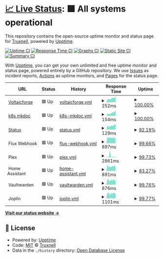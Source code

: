 # [📈 Live Status](https://Truxnell.github.io/upptime): <!--live status--> **🟩 All systems operational**

This repository contains the open-source uptime monitor and status page for [Truxnell](www.voltaicforge.com), powered by [Upptime](https://github.com/upptime/upptime).

[![Uptime CI](https://github.com/Truxnell/upptime/workflows/Uptime%20CI/badge.svg)](https://github.com/Truxnell/upptime/actions?query=workflow%3A%22Uptime+CI%22)
[![Response Time CI](https://github.com/Truxnell/upptime/workflows/Response%20Time%20CI/badge.svg)](https://github.com/Truxnell/upptime/actions?query=workflow%3A%22Response+Time+CI%22)
[![Graphs CI](https://github.com/Truxnell/upptime/workflows/Graphs%20CI/badge.svg)](https://github.com/Truxnell/upptime/actions?query=workflow%3A%22Graphs+CI%22)
[![Static Site CI](https://github.com/Truxnell/upptime/workflows/Static%20Site%20CI/badge.svg)](https://github.com/Truxnell/upptime/actions?query=workflow%3A%22Static+Site+CI%22)
[![Summary CI](https://github.com/Truxnell/upptime/workflows/Summary%20CI/badge.svg)](https://github.com/Truxnell/upptime/actions?query=workflow%3A%22Summary+CI%22)

With [Upptime](https://upptime.js.org), you can get your own unlimited and free uptime monitor and status page, powered entirely by a GitHub repository. We use [Issues](https://github.com/Truxnell/upptime/issues) as incident reports, [Actions](https://github.com/Truxnell/upptime/actions) as uptime monitors, and [Pages](https://Truxnell.github.io/upptime) for the status page.

<!--start: status pages-->
<!-- This summary is generated by Upptime (https://github.com/upptime/upptime) -->
<!-- Do not edit this manually, your changes will be overwritten -->
<!-- prettier-ignore -->
| URL | Status | History | Response Time | Uptime |
| --- | ------ | ------- | ------------- | ------ |
| <img alt="" src="https://favicons.githubusercontent.com/www.voltaicforge.com" height="13"> [Voltaicforge](https://www.voltaicforge.com) | 🟩 Up | [voltaicforge.yml](https://github.com/Truxnell/upptime/commits/HEAD/history/voltaicforge.yml) | <details><summary><img alt="Response time graph" src="./graphs/voltaicforge/response-time-week.png" height="20"> 252ms</summary><br><a href="https://status.voltaicforge.com/history/voltaicforge"><img alt="Response time 298" src="https://img.shields.io/endpoint?url=https%3A%2F%2Fraw.githubusercontent.com%2FTruxnell%2Fupptime%2FHEAD%2Fapi%2Fvoltaicforge%2Fresponse-time.json"></a><br><a href="https://status.voltaicforge.com/history/voltaicforge"><img alt="24-hour response time 365" src="https://img.shields.io/endpoint?url=https%3A%2F%2Fraw.githubusercontent.com%2FTruxnell%2Fupptime%2FHEAD%2Fapi%2Fvoltaicforge%2Fresponse-time-day.json"></a><br><a href="https://status.voltaicforge.com/history/voltaicforge"><img alt="7-day response time 252" src="https://img.shields.io/endpoint?url=https%3A%2F%2Fraw.githubusercontent.com%2FTruxnell%2Fupptime%2FHEAD%2Fapi%2Fvoltaicforge%2Fresponse-time-week.json"></a><br><a href="https://status.voltaicforge.com/history/voltaicforge"><img alt="30-day response time 288" src="https://img.shields.io/endpoint?url=https%3A%2F%2Fraw.githubusercontent.com%2FTruxnell%2Fupptime%2FHEAD%2Fapi%2Fvoltaicforge%2Fresponse-time-month.json"></a><br><a href="https://status.voltaicforge.com/history/voltaicforge"><img alt="1-year response time 298" src="https://img.shields.io/endpoint?url=https%3A%2F%2Fraw.githubusercontent.com%2FTruxnell%2Fupptime%2FHEAD%2Fapi%2Fvoltaicforge%2Fresponse-time-year.json"></a></details> | <details><summary><a href="https://status.voltaicforge.com/history/voltaicforge">100.00%</a></summary><a href="https://status.voltaicforge.com/history/voltaicforge"><img alt="All-time uptime 100.00%" src="https://img.shields.io/endpoint?url=https%3A%2F%2Fraw.githubusercontent.com%2FTruxnell%2Fupptime%2FHEAD%2Fapi%2Fvoltaicforge%2Fuptime.json"></a><br><a href="https://status.voltaicforge.com/history/voltaicforge"><img alt="24-hour uptime 100.00%" src="https://img.shields.io/endpoint?url=https%3A%2F%2Fraw.githubusercontent.com%2FTruxnell%2Fupptime%2FHEAD%2Fapi%2Fvoltaicforge%2Fuptime-day.json"></a><br><a href="https://status.voltaicforge.com/history/voltaicforge"><img alt="7-day uptime 100.00%" src="https://img.shields.io/endpoint?url=https%3A%2F%2Fraw.githubusercontent.com%2FTruxnell%2Fupptime%2FHEAD%2Fapi%2Fvoltaicforge%2Fuptime-week.json"></a><br><a href="https://status.voltaicforge.com/history/voltaicforge"><img alt="30-day uptime 100.00%" src="https://img.shields.io/endpoint?url=https%3A%2F%2Fraw.githubusercontent.com%2FTruxnell%2Fupptime%2FHEAD%2Fapi%2Fvoltaicforge%2Fuptime-month.json"></a><br><a href="https://status.voltaicforge.com/history/voltaicforge"><img alt="1-year uptime 100.00%" src="https://img.shields.io/endpoint?url=https%3A%2F%2Fraw.githubusercontent.com%2FTruxnell%2Fupptime%2FHEAD%2Fapi%2Fvoltaicforge%2Fuptime-year.json"></a></details>
| <img alt="" src="https://favicons.githubusercontent.com/k8s.voltaicforge.com" height="13"> [k8s mkdoc](https://k8s.voltaicforge.com) | 🟩 Up | [k8s-mkdoc.yml](https://github.com/Truxnell/upptime/commits/HEAD/history/k8s-mkdoc.yml) | <details><summary><img alt="Response time graph" src="./graphs/k8s-mkdoc/response-time-week.png" height="20"> 154ms</summary><br><a href="https://status.voltaicforge.com/history/k8s-mkdoc"><img alt="Response time 163" src="https://img.shields.io/endpoint?url=https%3A%2F%2Fraw.githubusercontent.com%2FTruxnell%2Fupptime%2FHEAD%2Fapi%2Fk8s-mkdoc%2Fresponse-time.json"></a><br><a href="https://status.voltaicforge.com/history/k8s-mkdoc"><img alt="24-hour response time 279" src="https://img.shields.io/endpoint?url=https%3A%2F%2Fraw.githubusercontent.com%2FTruxnell%2Fupptime%2FHEAD%2Fapi%2Fk8s-mkdoc%2Fresponse-time-day.json"></a><br><a href="https://status.voltaicforge.com/history/k8s-mkdoc"><img alt="7-day response time 154" src="https://img.shields.io/endpoint?url=https%3A%2F%2Fraw.githubusercontent.com%2FTruxnell%2Fupptime%2FHEAD%2Fapi%2Fk8s-mkdoc%2Fresponse-time-week.json"></a><br><a href="https://status.voltaicforge.com/history/k8s-mkdoc"><img alt="30-day response time 154" src="https://img.shields.io/endpoint?url=https%3A%2F%2Fraw.githubusercontent.com%2FTruxnell%2Fupptime%2FHEAD%2Fapi%2Fk8s-mkdoc%2Fresponse-time-month.json"></a><br><a href="https://status.voltaicforge.com/history/k8s-mkdoc"><img alt="1-year response time 163" src="https://img.shields.io/endpoint?url=https%3A%2F%2Fraw.githubusercontent.com%2FTruxnell%2Fupptime%2FHEAD%2Fapi%2Fk8s-mkdoc%2Fresponse-time-year.json"></a></details> | <details><summary><a href="https://status.voltaicforge.com/history/k8s-mkdoc">100.00%</a></summary><a href="https://status.voltaicforge.com/history/k8s-mkdoc"><img alt="All-time uptime 93.56%" src="https://img.shields.io/endpoint?url=https%3A%2F%2Fraw.githubusercontent.com%2FTruxnell%2Fupptime%2FHEAD%2Fapi%2Fk8s-mkdoc%2Fuptime.json"></a><br><a href="https://status.voltaicforge.com/history/k8s-mkdoc"><img alt="24-hour uptime 100.00%" src="https://img.shields.io/endpoint?url=https%3A%2F%2Fraw.githubusercontent.com%2FTruxnell%2Fupptime%2FHEAD%2Fapi%2Fk8s-mkdoc%2Fuptime-day.json"></a><br><a href="https://status.voltaicforge.com/history/k8s-mkdoc"><img alt="7-day uptime 100.00%" src="https://img.shields.io/endpoint?url=https%3A%2F%2Fraw.githubusercontent.com%2FTruxnell%2Fupptime%2FHEAD%2Fapi%2Fk8s-mkdoc%2Fuptime-week.json"></a><br><a href="https://status.voltaicforge.com/history/k8s-mkdoc"><img alt="30-day uptime 88.81%" src="https://img.shields.io/endpoint?url=https%3A%2F%2Fraw.githubusercontent.com%2FTruxnell%2Fupptime%2FHEAD%2Fapi%2Fk8s-mkdoc%2Fuptime-month.json"></a><br><a href="https://status.voltaicforge.com/history/k8s-mkdoc"><img alt="1-year uptime 93.56%" src="https://img.shields.io/endpoint?url=https%3A%2F%2Fraw.githubusercontent.com%2FTruxnell%2Fupptime%2FHEAD%2Fapi%2Fk8s-mkdoc%2Fuptime-year.json"></a></details>
| <img alt="" src="https://favicons.githubusercontent.com/status.voltaicforge.com" height="13"> [Status](https://status.voltaicforge.com) | 🟩 Up | [status.yml](https://github.com/Truxnell/upptime/commits/HEAD/history/status.yml) | <details><summary><img alt="Response time graph" src="./graphs/status/response-time-week.png" height="20"> 129ms</summary><br><a href="https://status.voltaicforge.com/history/status"><img alt="Response time 159" src="https://img.shields.io/endpoint?url=https%3A%2F%2Fraw.githubusercontent.com%2FTruxnell%2Fupptime%2FHEAD%2Fapi%2Fstatus%2Fresponse-time.json"></a><br><a href="https://status.voltaicforge.com/history/status"><img alt="24-hour response time 181" src="https://img.shields.io/endpoint?url=https%3A%2F%2Fraw.githubusercontent.com%2FTruxnell%2Fupptime%2FHEAD%2Fapi%2Fstatus%2Fresponse-time-day.json"></a><br><a href="https://status.voltaicforge.com/history/status"><img alt="7-day response time 129" src="https://img.shields.io/endpoint?url=https%3A%2F%2Fraw.githubusercontent.com%2FTruxnell%2Fupptime%2FHEAD%2Fapi%2Fstatus%2Fresponse-time-week.json"></a><br><a href="https://status.voltaicforge.com/history/status"><img alt="30-day response time 152" src="https://img.shields.io/endpoint?url=https%3A%2F%2Fraw.githubusercontent.com%2FTruxnell%2Fupptime%2FHEAD%2Fapi%2Fstatus%2Fresponse-time-month.json"></a><br><a href="https://status.voltaicforge.com/history/status"><img alt="1-year response time 159" src="https://img.shields.io/endpoint?url=https%3A%2F%2Fraw.githubusercontent.com%2FTruxnell%2Fupptime%2FHEAD%2Fapi%2Fstatus%2Fresponse-time-year.json"></a></details> | <details><summary><a href="https://status.voltaicforge.com/history/status">82.19%</a></summary><a href="https://status.voltaicforge.com/history/status"><img alt="All-time uptime 60.95%" src="https://img.shields.io/endpoint?url=https%3A%2F%2Fraw.githubusercontent.com%2FTruxnell%2Fupptime%2FHEAD%2Fapi%2Fstatus%2Fuptime.json"></a><br><a href="https://status.voltaicforge.com/history/status"><img alt="24-hour uptime 100.00%" src="https://img.shields.io/endpoint?url=https%3A%2F%2Fraw.githubusercontent.com%2FTruxnell%2Fupptime%2FHEAD%2Fapi%2Fstatus%2Fuptime-day.json"></a><br><a href="https://status.voltaicforge.com/history/status"><img alt="7-day uptime 82.19%" src="https://img.shields.io/endpoint?url=https%3A%2F%2Fraw.githubusercontent.com%2FTruxnell%2Fupptime%2FHEAD%2Fapi%2Fstatus%2Fuptime-week.json"></a><br><a href="https://status.voltaicforge.com/history/status"><img alt="30-day uptime 83.73%" src="https://img.shields.io/endpoint?url=https%3A%2F%2Fraw.githubusercontent.com%2FTruxnell%2Fupptime%2FHEAD%2Fapi%2Fstatus%2Fuptime-month.json"></a><br><a href="https://status.voltaicforge.com/history/status"><img alt="1-year uptime 60.95%" src="https://img.shields.io/endpoint?url=https%3A%2F%2Fraw.githubusercontent.com%2FTruxnell%2Fupptime%2FHEAD%2Fapi%2Fstatus%2Fuptime-year.json"></a></details>
| <img alt="" src="https://favicons.githubusercontent.com/null" height="13"> Flux Webhook | 🟩 Up | [flux-webhook.yml](https://github.com/Truxnell/upptime/commits/HEAD/history/flux-webhook.yml) | <details><summary><img alt="Response time graph" src="./graphs/flux-webhook/response-time-week.png" height="20"> 897ms</summary><br><a href="https://status.voltaicforge.com/history/flux-webhook"><img alt="Response time 1061" src="https://img.shields.io/endpoint?url=https%3A%2F%2Fraw.githubusercontent.com%2FTruxnell%2Fupptime%2FHEAD%2Fapi%2Fflux-webhook%2Fresponse-time.json"></a><br><a href="https://status.voltaicforge.com/history/flux-webhook"><img alt="24-hour response time 712" src="https://img.shields.io/endpoint?url=https%3A%2F%2Fraw.githubusercontent.com%2FTruxnell%2Fupptime%2FHEAD%2Fapi%2Fflux-webhook%2Fresponse-time-day.json"></a><br><a href="https://status.voltaicforge.com/history/flux-webhook"><img alt="7-day response time 897" src="https://img.shields.io/endpoint?url=https%3A%2F%2Fraw.githubusercontent.com%2FTruxnell%2Fupptime%2FHEAD%2Fapi%2Fflux-webhook%2Fresponse-time-week.json"></a><br><a href="https://status.voltaicforge.com/history/flux-webhook"><img alt="30-day response time 1211" src="https://img.shields.io/endpoint?url=https%3A%2F%2Fraw.githubusercontent.com%2FTruxnell%2Fupptime%2FHEAD%2Fapi%2Fflux-webhook%2Fresponse-time-month.json"></a><br><a href="https://status.voltaicforge.com/history/flux-webhook"><img alt="1-year response time 1061" src="https://img.shields.io/endpoint?url=https%3A%2F%2Fraw.githubusercontent.com%2FTruxnell%2Fupptime%2FHEAD%2Fapi%2Fflux-webhook%2Fresponse-time-year.json"></a></details> | <details><summary><a href="https://status.voltaicforge.com/history/flux-webhook">99.66%</a></summary><a href="https://status.voltaicforge.com/history/flux-webhook"><img alt="All-time uptime 94.58%" src="https://img.shields.io/endpoint?url=https%3A%2F%2Fraw.githubusercontent.com%2FTruxnell%2Fupptime%2FHEAD%2Fapi%2Fflux-webhook%2Fuptime.json"></a><br><a href="https://status.voltaicforge.com/history/flux-webhook"><img alt="24-hour uptime 100.00%" src="https://img.shields.io/endpoint?url=https%3A%2F%2Fraw.githubusercontent.com%2FTruxnell%2Fupptime%2FHEAD%2Fapi%2Fflux-webhook%2Fuptime-day.json"></a><br><a href="https://status.voltaicforge.com/history/flux-webhook"><img alt="7-day uptime 99.66%" src="https://img.shields.io/endpoint?url=https%3A%2F%2Fraw.githubusercontent.com%2FTruxnell%2Fupptime%2FHEAD%2Fapi%2Fflux-webhook%2Fuptime-week.json"></a><br><a href="https://status.voltaicforge.com/history/flux-webhook"><img alt="30-day uptime 99.88%" src="https://img.shields.io/endpoint?url=https%3A%2F%2Fraw.githubusercontent.com%2FTruxnell%2Fupptime%2FHEAD%2Fapi%2Fflux-webhook%2Fuptime-month.json"></a><br><a href="https://status.voltaicforge.com/history/flux-webhook"><img alt="1-year uptime 94.58%" src="https://img.shields.io/endpoint?url=https%3A%2F%2Fraw.githubusercontent.com%2FTruxnell%2Fupptime%2FHEAD%2Fapi%2Fflux-webhook%2Fuptime-year.json"></a></details>
| <img alt="" src="https://favicons.githubusercontent.com/null" height="13"> Plex | 🟩 Up | [plex.yml](https://github.com/Truxnell/upptime/commits/HEAD/history/plex.yml) | <details><summary><img alt="Response time graph" src="./graphs/plex/response-time-week.png" height="20"> 2861ms</summary><br><a href="https://status.voltaicforge.com/history/plex"><img alt="Response time 1346" src="https://img.shields.io/endpoint?url=https%3A%2F%2Fraw.githubusercontent.com%2FTruxnell%2Fupptime%2FHEAD%2Fapi%2Fplex%2Fresponse-time.json"></a><br><a href="https://status.voltaicforge.com/history/plex"><img alt="24-hour response time 763" src="https://img.shields.io/endpoint?url=https%3A%2F%2Fraw.githubusercontent.com%2FTruxnell%2Fupptime%2FHEAD%2Fapi%2Fplex%2Fresponse-time-day.json"></a><br><a href="https://status.voltaicforge.com/history/plex"><img alt="7-day response time 2861" src="https://img.shields.io/endpoint?url=https%3A%2F%2Fraw.githubusercontent.com%2FTruxnell%2Fupptime%2FHEAD%2Fapi%2Fplex%2Fresponse-time-week.json"></a><br><a href="https://status.voltaicforge.com/history/plex"><img alt="30-day response time 1242" src="https://img.shields.io/endpoint?url=https%3A%2F%2Fraw.githubusercontent.com%2FTruxnell%2Fupptime%2FHEAD%2Fapi%2Fplex%2Fresponse-time-month.json"></a><br><a href="https://status.voltaicforge.com/history/plex"><img alt="1-year response time 1346" src="https://img.shields.io/endpoint?url=https%3A%2F%2Fraw.githubusercontent.com%2FTruxnell%2Fupptime%2FHEAD%2Fapi%2Fplex%2Fresponse-time-year.json"></a></details> | <details><summary><a href="https://status.voltaicforge.com/history/plex">99.73%</a></summary><a href="https://status.voltaicforge.com/history/plex"><img alt="All-time uptime 90.10%" src="https://img.shields.io/endpoint?url=https%3A%2F%2Fraw.githubusercontent.com%2FTruxnell%2Fupptime%2FHEAD%2Fapi%2Fplex%2Fuptime.json"></a><br><a href="https://status.voltaicforge.com/history/plex"><img alt="24-hour uptime 100.00%" src="https://img.shields.io/endpoint?url=https%3A%2F%2Fraw.githubusercontent.com%2FTruxnell%2Fupptime%2FHEAD%2Fapi%2Fplex%2Fuptime-day.json"></a><br><a href="https://status.voltaicforge.com/history/plex"><img alt="7-day uptime 99.73%" src="https://img.shields.io/endpoint?url=https%3A%2F%2Fraw.githubusercontent.com%2FTruxnell%2Fupptime%2FHEAD%2Fapi%2Fplex%2Fuptime-week.json"></a><br><a href="https://status.voltaicforge.com/history/plex"><img alt="30-day uptime 99.34%" src="https://img.shields.io/endpoint?url=https%3A%2F%2Fraw.githubusercontent.com%2FTruxnell%2Fupptime%2FHEAD%2Fapi%2Fplex%2Fuptime-month.json"></a><br><a href="https://status.voltaicforge.com/history/plex"><img alt="1-year uptime 90.10%" src="https://img.shields.io/endpoint?url=https%3A%2F%2Fraw.githubusercontent.com%2FTruxnell%2Fupptime%2FHEAD%2Fapi%2Fplex%2Fuptime-year.json"></a></details>
| <img alt="" src="https://favicons.githubusercontent.com/null" height="13"> Home Assistant | 🟩 Up | [home-assistant.yml](https://github.com/Truxnell/upptime/commits/HEAD/history/home-assistant.yml) | <details><summary><img alt="Response time graph" src="./graphs/home-assistant/response-time-week.png" height="20"> 891ms</summary><br><a href="https://status.voltaicforge.com/history/home-assistant"><img alt="Response time 1150" src="https://img.shields.io/endpoint?url=https%3A%2F%2Fraw.githubusercontent.com%2FTruxnell%2Fupptime%2FHEAD%2Fapi%2Fhome-assistant%2Fresponse-time.json"></a><br><a href="https://status.voltaicforge.com/history/home-assistant"><img alt="24-hour response time 763" src="https://img.shields.io/endpoint?url=https%3A%2F%2Fraw.githubusercontent.com%2FTruxnell%2Fupptime%2FHEAD%2Fapi%2Fhome-assistant%2Fresponse-time-day.json"></a><br><a href="https://status.voltaicforge.com/history/home-assistant"><img alt="7-day response time 891" src="https://img.shields.io/endpoint?url=https%3A%2F%2Fraw.githubusercontent.com%2FTruxnell%2Fupptime%2FHEAD%2Fapi%2Fhome-assistant%2Fresponse-time-week.json"></a><br><a href="https://status.voltaicforge.com/history/home-assistant"><img alt="30-day response time 939" src="https://img.shields.io/endpoint?url=https%3A%2F%2Fraw.githubusercontent.com%2FTruxnell%2Fupptime%2FHEAD%2Fapi%2Fhome-assistant%2Fresponse-time-month.json"></a><br><a href="https://status.voltaicforge.com/history/home-assistant"><img alt="1-year response time 1150" src="https://img.shields.io/endpoint?url=https%3A%2F%2Fraw.githubusercontent.com%2FTruxnell%2Fupptime%2FHEAD%2Fapi%2Fhome-assistant%2Fresponse-time-year.json"></a></details> | <details><summary><a href="https://status.voltaicforge.com/history/home-assistant">83.27%</a></summary><a href="https://status.voltaicforge.com/history/home-assistant"><img alt="All-time uptime 92.72%" src="https://img.shields.io/endpoint?url=https%3A%2F%2Fraw.githubusercontent.com%2FTruxnell%2Fupptime%2FHEAD%2Fapi%2Fhome-assistant%2Fuptime.json"></a><br><a href="https://status.voltaicforge.com/history/home-assistant"><img alt="24-hour uptime 100.00%" src="https://img.shields.io/endpoint?url=https%3A%2F%2Fraw.githubusercontent.com%2FTruxnell%2Fupptime%2FHEAD%2Fapi%2Fhome-assistant%2Fuptime-day.json"></a><br><a href="https://status.voltaicforge.com/history/home-assistant"><img alt="7-day uptime 83.27%" src="https://img.shields.io/endpoint?url=https%3A%2F%2Fraw.githubusercontent.com%2FTruxnell%2Fupptime%2FHEAD%2Fapi%2Fhome-assistant%2Fuptime-week.json"></a><br><a href="https://status.voltaicforge.com/history/home-assistant"><img alt="30-day uptime 96.00%" src="https://img.shields.io/endpoint?url=https%3A%2F%2Fraw.githubusercontent.com%2FTruxnell%2Fupptime%2FHEAD%2Fapi%2Fhome-assistant%2Fuptime-month.json"></a><br><a href="https://status.voltaicforge.com/history/home-assistant"><img alt="1-year uptime 92.72%" src="https://img.shields.io/endpoint?url=https%3A%2F%2Fraw.githubusercontent.com%2FTruxnell%2Fupptime%2FHEAD%2Fapi%2Fhome-assistant%2Fuptime-year.json"></a></details>
| <img alt="" src="https://favicons.githubusercontent.com/null" height="13"> Vaultwarden | 🟩 Up | [vaultwarden.yml](https://github.com/Truxnell/upptime/commits/HEAD/history/vaultwarden.yml) | <details><summary><img alt="Response time graph" src="./graphs/vaultwarden/response-time-week.png" height="20"> 876ms</summary><br><a href="https://status.voltaicforge.com/history/vaultwarden"><img alt="Response time 822" src="https://img.shields.io/endpoint?url=https%3A%2F%2Fraw.githubusercontent.com%2FTruxnell%2Fupptime%2FHEAD%2Fapi%2Fvaultwarden%2Fresponse-time.json"></a><br><a href="https://status.voltaicforge.com/history/vaultwarden"><img alt="24-hour response time 765" src="https://img.shields.io/endpoint?url=https%3A%2F%2Fraw.githubusercontent.com%2FTruxnell%2Fupptime%2FHEAD%2Fapi%2Fvaultwarden%2Fresponse-time-day.json"></a><br><a href="https://status.voltaicforge.com/history/vaultwarden"><img alt="7-day response time 876" src="https://img.shields.io/endpoint?url=https%3A%2F%2Fraw.githubusercontent.com%2FTruxnell%2Fupptime%2FHEAD%2Fapi%2Fvaultwarden%2Fresponse-time-week.json"></a><br><a href="https://status.voltaicforge.com/history/vaultwarden"><img alt="30-day response time 763" src="https://img.shields.io/endpoint?url=https%3A%2F%2Fraw.githubusercontent.com%2FTruxnell%2Fupptime%2FHEAD%2Fapi%2Fvaultwarden%2Fresponse-time-month.json"></a><br><a href="https://status.voltaicforge.com/history/vaultwarden"><img alt="1-year response time 822" src="https://img.shields.io/endpoint?url=https%3A%2F%2Fraw.githubusercontent.com%2FTruxnell%2Fupptime%2FHEAD%2Fapi%2Fvaultwarden%2Fresponse-time-year.json"></a></details> | <details><summary><a href="https://status.voltaicforge.com/history/vaultwarden">99.76%</a></summary><a href="https://status.voltaicforge.com/history/vaultwarden"><img alt="All-time uptime 95.11%" src="https://img.shields.io/endpoint?url=https%3A%2F%2Fraw.githubusercontent.com%2FTruxnell%2Fupptime%2FHEAD%2Fapi%2Fvaultwarden%2Fuptime.json"></a><br><a href="https://status.voltaicforge.com/history/vaultwarden"><img alt="24-hour uptime 100.00%" src="https://img.shields.io/endpoint?url=https%3A%2F%2Fraw.githubusercontent.com%2FTruxnell%2Fupptime%2FHEAD%2Fapi%2Fvaultwarden%2Fuptime-day.json"></a><br><a href="https://status.voltaicforge.com/history/vaultwarden"><img alt="7-day uptime 99.76%" src="https://img.shields.io/endpoint?url=https%3A%2F%2Fraw.githubusercontent.com%2FTruxnell%2Fupptime%2FHEAD%2Fapi%2Fvaultwarden%2Fuptime-week.json"></a><br><a href="https://status.voltaicforge.com/history/vaultwarden"><img alt="30-day uptime 99.88%" src="https://img.shields.io/endpoint?url=https%3A%2F%2Fraw.githubusercontent.com%2FTruxnell%2Fupptime%2FHEAD%2Fapi%2Fvaultwarden%2Fuptime-month.json"></a><br><a href="https://status.voltaicforge.com/history/vaultwarden"><img alt="1-year uptime 95.11%" src="https://img.shields.io/endpoint?url=https%3A%2F%2Fraw.githubusercontent.com%2FTruxnell%2Fupptime%2FHEAD%2Fapi%2Fvaultwarden%2Fuptime-year.json"></a></details>
| <img alt="" src="https://favicons.githubusercontent.com/null" height="13"> Joplin | 🟩 Up | [joplin.yml](https://github.com/Truxnell/upptime/commits/HEAD/history/joplin.yml) | <details><summary><img alt="Response time graph" src="./graphs/joplin/response-time-week.png" height="20"> 1101ms</summary><br><a href="https://status.voltaicforge.com/history/joplin"><img alt="Response time 1170" src="https://img.shields.io/endpoint?url=https%3A%2F%2Fraw.githubusercontent.com%2FTruxnell%2Fupptime%2FHEAD%2Fapi%2Fjoplin%2Fresponse-time.json"></a><br><a href="https://status.voltaicforge.com/history/joplin"><img alt="24-hour response time 921" src="https://img.shields.io/endpoint?url=https%3A%2F%2Fraw.githubusercontent.com%2FTruxnell%2Fupptime%2FHEAD%2Fapi%2Fjoplin%2Fresponse-time-day.json"></a><br><a href="https://status.voltaicforge.com/history/joplin"><img alt="7-day response time 1101" src="https://img.shields.io/endpoint?url=https%3A%2F%2Fraw.githubusercontent.com%2FTruxnell%2Fupptime%2FHEAD%2Fapi%2Fjoplin%2Fresponse-time-week.json"></a><br><a href="https://status.voltaicforge.com/history/joplin"><img alt="30-day response time 970" src="https://img.shields.io/endpoint?url=https%3A%2F%2Fraw.githubusercontent.com%2FTruxnell%2Fupptime%2FHEAD%2Fapi%2Fjoplin%2Fresponse-time-month.json"></a><br><a href="https://status.voltaicforge.com/history/joplin"><img alt="1-year response time 1170" src="https://img.shields.io/endpoint?url=https%3A%2F%2Fraw.githubusercontent.com%2FTruxnell%2Fupptime%2FHEAD%2Fapi%2Fjoplin%2Fresponse-time-year.json"></a></details> | <details><summary><a href="https://status.voltaicforge.com/history/joplin">99.77%</a></summary><a href="https://status.voltaicforge.com/history/joplin"><img alt="All-time uptime 94.93%" src="https://img.shields.io/endpoint?url=https%3A%2F%2Fraw.githubusercontent.com%2FTruxnell%2Fupptime%2FHEAD%2Fapi%2Fjoplin%2Fuptime.json"></a><br><a href="https://status.voltaicforge.com/history/joplin"><img alt="24-hour uptime 100.00%" src="https://img.shields.io/endpoint?url=https%3A%2F%2Fraw.githubusercontent.com%2FTruxnell%2Fupptime%2FHEAD%2Fapi%2Fjoplin%2Fuptime-day.json"></a><br><a href="https://status.voltaicforge.com/history/joplin"><img alt="7-day uptime 99.77%" src="https://img.shields.io/endpoint?url=https%3A%2F%2Fraw.githubusercontent.com%2FTruxnell%2Fupptime%2FHEAD%2Fapi%2Fjoplin%2Fuptime-week.json"></a><br><a href="https://status.voltaicforge.com/history/joplin"><img alt="30-day uptime 99.84%" src="https://img.shields.io/endpoint?url=https%3A%2F%2Fraw.githubusercontent.com%2FTruxnell%2Fupptime%2FHEAD%2Fapi%2Fjoplin%2Fuptime-month.json"></a><br><a href="https://status.voltaicforge.com/history/joplin"><img alt="1-year uptime 94.93%" src="https://img.shields.io/endpoint?url=https%3A%2F%2Fraw.githubusercontent.com%2FTruxnell%2Fupptime%2FHEAD%2Fapi%2Fjoplin%2Fuptime-year.json"></a></details>

<!--end: status pages-->

[**Visit our status website →**](https://Truxnell.github.io/upptime)

## 📄 License

- Powered by: [Upptime](https://github.com/upptime/upptime)
- Code: [MIT](./LICENSE) © [Truxnell](www.voltaicforge.com)
- Data in the `./history` directory: [Open Database License](https://opendatacommons.org/licenses/odbl/1-0/)
